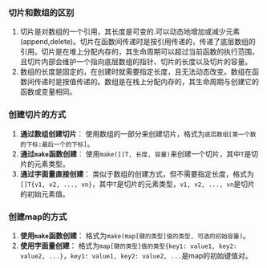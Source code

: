 ### 切片和数组的区别
 1. 切片是对数组的一个引用，其长度是可变的.可以动态地增加或减少元素(append,delete)。切片在函数间传递时是按引用传递的，传递了底层数组的引用。切片是在堆上分配内存的，其生命周期可以超过当前函数的执行范围，且切片内部会维护一个指向底层数组的指针、切片的长度以及切片的容量。
 2. 数组的长度是固定的，在创建时就需要指定长度，且无法动态改变。数组在函数间传递时是按值传递的。数组是在栈上分配内存的，其生命周期与创建它的函数或变量相同。

### 创建切片的方式

 1. **通过数组创建切片**：
	     使用数组的一部分来创建切片，格式为`底层数组[第一个数的下标:最后一个的下标]`。
2.  **通过`make`函数创建**：
	    使用`make([]T, 长度, 容量)`来创建一个切片，其中`T`是切片的元素类型。
3.  **通过字面量直接创建**：
	    类似于数组的创建方式，但不需要指定长度，格式为`[]T{v1, v2, ..., vn}`，其中`T`是切片的元素类型，`v1, v2, ..., vn`是切片的初始元素值。

### 创建map的方式
1.  **使用`make`函数创建**：
    格式为`make(map[键的类型]值的类型, 可选的初始容量)`。
2.  **使用字面量创建**：
    格式为`map[键的类型]值的类型{key1: value1, key2: value2, ...}`，`key1: value1, key2: value2, ...`是map的初始键值对。
